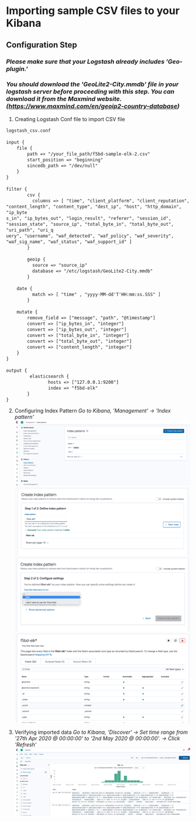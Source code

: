 # Importing sample CSV files to your Kibana

## Configuration Step
### *Please make sure that your Logstash already includes 'Geo-plugin.'* 
### *You should download the 'GeoLite2-City.mmdb' file in your logstash server before proceeding with this step. You can download it from the Maxmind website.(https://www.maxmind.com/en/geoip2-country-database)* 

1. Creating Logstash Conf file to import CSV file
```
logstash_csv.conf

input {
    file {
        path => "/your_file_path/f5bd-sample-elk-2.csv"
        start_position => "beginning"
        sincedb_path => "/dev/null"
	}
}

filter {
        csv {
          columns => [ "time", "client_platform", "client_reputation", "content_length", "content_type", "dest_ip", "host", "http_domain", "ip_byte
s_in", "ip_bytes_out", "login_result", "referer", "session_id", "session_state", "source_ip", "total_byte_in", "total_byte_out", "uri_path", "uri_q
uery", "username", "waf_detected", "waf_policy", "waf_severity", "waf_sig_name", "waf_status", "waf_support_id" ]
        }

        geoip {
          source => "source_ip"
          database => "/etc/logstash/GeoLite2-City.mmdb"
        }

	date {
          match => [ "time" , "yyyy-MM-dd'T'HH:mm:ss.SSS" ]
        }

	mutate {
		remove_field => ["message", "path", "@timestamp"]
		convert => ["ip_bytes_in", "integer"]
		convert => ["ip_bytes_out", "integer"]
		convert => ["total_byte_in", "integer"]
		convert => ["total_byte_out", "integer"]
		convert => ["content_length", "integer"]
	}
}

output {
         elasticsearch {
                hosts => ["127.0.0.1:9200"]
                index => "f5bd-elk"
        }
}
```

2. Configuring Index Pattern 
*Go to Kibana, 'Management' -> 'Index pattern'*
![](import-1.png)
![](import-2.png)
![](import-3.png)
![](import-4.png)

3. Verifying imported data
*Go to Kibana, 'Discover' -> Set time range from '27th Apr 2020 @ 00:00:00' to '2nd May 2020 @ 00:00:00'. -> Click 'Refresh'*
![](import-5.png)




